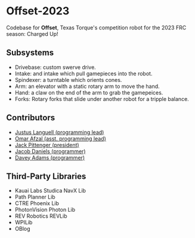 # Offset-2023

Codebase for **Offset**, Texas Torque's competition robot for the 2023 FRC season: Charged Up!

## Subsystems

- Drivebase: custom swerve drive.
- Intake: and intake which pull gamepieces into the robot.
- Spindexer: a turntable which orients cones.
- Arm: an elevator with a static rotary arm to move the hand.
- Hand: a claw on the end of the arm to grab the gamepeices.
- Forks: Rotary forks that slide under another robot for a tripple balance.

## Contributors

- [Justus Languell (programming lead)](https://github.com/juicestus/)
- [Omar Afzal (asst. programming lead)](https://github.com/0mara/)
- [Jack Pittenger (president)](https://github.com/realSaddy/)
- [Jacob Daniels (programmer)](https://github.com/firebanner64/)
- [Davey Adams (programmer)](https://github.com/humandavey)

## Third-Party Libraries

- Kauai Labs Studica NavX Lib
- Path Planner Lib
- CTRE Phoenix Lib
- PhotonVision Photon Lib
- REV Robotics REVLib
- WPILib
- OBlog
